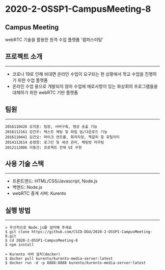 # 2020-2-OSSP1-CampusMeeting-8

## Campus Meeting  
webRTC 기술을 활용한 원격 수업 플랫폼 '캠퍼스미팅'  
  
  
## 프로젝트 소개  
--------------  
- 코로나 19로 인해 비대면 온라인 수업이 요구되는 현 상황에서 학교 수업을 진행하기 위한 수업 플랫폼  
- 온라인 수업 용으로 개발되지 않아 수업에 애로사항이 있는 화상회의 프로그램들을 대체하기 위한 webRTC 기반 플랫폼  
  
## 팀원  
--------------  
```
2016110426 오지훈: 팀장, 서버구축, 영상 송출 기능  
2016112161 강건우: 텍스트 채팅 및 파일 업/다운로드 기능  
2016110441 김건오: 마이크 컨트롤, 화자지정, 책갈피 등 유틸리티  
2014112614 송영창: 로그인 및 세션 관리, 채팅방 라우팅  
2012112006 이동건: 프로젝트 전체 UI 구현  
```
  
## 사용 기술 스택  
--------------  
- 프론트엔드: HTML/CSS/Javascript, Node.js  
- 백엔드: Node.js  
- webRTC 중계 서버: Kurento  
  
## 실행 방법
--------------  
```
> 우선적으로 Node.js를 설치해 주세요  
$ git clone https://github.com/CSID-DGU/2020-2-OSSP1-CampusMeeting-8.git  
$ cd 2020-2-OSSP1-CampusMeeting-8  
$ npm install  
```
  
```
> Kurento 서버 설치(docker)  
$ docker pull kurento/kurento-media-server:latest  
$ docker run -d -p 8888:8888 kurento/kurento-media-server:latest  
```
